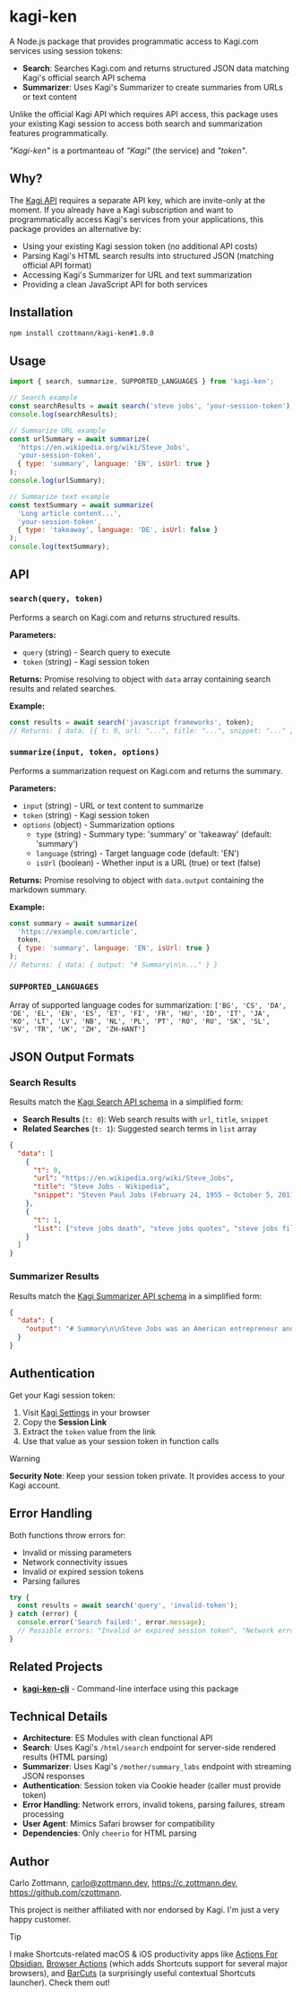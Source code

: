 # kagi-ken

A Node.js package that provides programmatic access to Kagi.com services using session tokens:

- **Search**: Searches Kagi.com and returns structured JSON data matching Kagi's official search API schema
- **Summarizer**: Uses Kagi's Summarizer to create summaries from URLs or text content

Unlike the official Kagi API which requires API access, this package uses your existing Kagi session to access both search and summarization features programmatically.

_"Kagi-ken"_ is a portmanteau of _"Kagi"_ (the service) and _"token"_.

## Why?

The [Kagi API](https://help.kagi.com/kagi/api/overview.html) requires a separate API key, which are invite-only at the moment. If you already have a Kagi subscription and want to programmatically access Kagi's services from your applications, this package provides an alternative by:

- Using your existing Kagi session token (no additional API costs)
- Parsing Kagi's HTML search results into structured JSON (matching official API format)
- Accessing Kagi's Summarizer for URL and text summarization
- Providing a clean JavaScript API for both services

## Installation

```bash
npm install czottmann/kagi-ken#1.0.0
```

## Usage

```javascript
import { search, summarize, SUPPORTED_LANGUAGES } from 'kagi-ken';

// Search example
const searchResults = await search('steve jobs', 'your-session-token');
console.log(searchResults);

// Summarize URL example
const urlSummary = await summarize(
  'https://en.wikipedia.org/wiki/Steve_Jobs',
  'your-session-token',
  { type: 'summary', language: 'EN', isUrl: true }
);
console.log(urlSummary);

// Summarize text example
const textSummary = await summarize(
  'Long article content...',
  'your-session-token',
  { type: 'takeaway', language: 'DE', isUrl: false }
);
console.log(textSummary);
```

## API

### `search(query, token)`

Performs a search on Kagi.com and returns structured results.

**Parameters:**
- `query` (string) - Search query to execute
- `token` (string) - Kagi session token

**Returns:** Promise resolving to object with `data` array containing search results and related searches.

**Example:**
```javascript
const results = await search('javascript frameworks', token);
// Returns: { data: [{ t: 0, url: "...", title: "...", snippet: "..." }, ...] }
```

### `summarize(input, token, options)`

Performs a summarization request on Kagi.com and returns the summary.

**Parameters:**
- `input` (string) - URL or text content to summarize
- `token` (string) - Kagi session token
- `options` (object) - Summarization options
  - `type` (string) - Summary type: 'summary' or 'takeaway' (default: 'summary')
  - `language` (string) - Target language code (default: 'EN')
  - `isUrl` (boolean) - Whether input is a URL (true) or text (false)

**Returns:** Promise resolving to object with `data.output` containing the markdown summary.

**Example:**
```javascript
const summary = await summarize(
  'https://example.com/article',
  token,
  { type: 'summary', language: 'EN', isUrl: true }
);
// Returns: { data: { output: "# Summary\n\n..." } }
```

### `SUPPORTED_LANGUAGES`

Array of supported language codes for summarization: `['BG', 'CS', 'DA', 'DE', 'EL', 'EN', 'ES', 'ET', 'FI', 'FR', 'HU', 'ID', 'IT', 'JA', 'KO', 'LT', 'LV', 'NB', 'NL', 'PL', 'PT', 'RO', 'RU', 'SK', 'SL', 'SV', 'TR', 'UK', 'ZH', 'ZH-HANT']`

## JSON Output Formats

### Search Results
Results match the [Kagi Search API schema](https://help.kagi.com/kagi/api/search.html#objects) in a simplified form:

- **Search Results** (`t: 0`): Web search results with `url`, `title`, `snippet`
- **Related Searches** (`t: 1`): Suggested search terms in `list` array

```json
{
  "data": [
    {
      "t": 0,
      "url": "https://en.wikipedia.org/wiki/Steve_Jobs",
      "title": "Steve Jobs - Wikipedia", 
      "snippet": "Steven Paul Jobs (February 24, 1955 – October 5, 2011) was an American businessman..."
    },
    {
      "t": 1,
      "list": ["steve jobs death", "steve jobs quotes", "steve jobs film"]
    }
  ]
}
```

### Summarizer Results
Results match the [Kagi Summarizer API schema](https://help.kagi.com/kagi/api/summarizer.html#objects) in a simplified form:

```json
{
  "data": {
    "output": "# Summary\n\nSteve Jobs was an American entrepreneur and inventor who co-founded Apple Inc..."
  }
}
```

## Authentication

Get your Kagi session token:

1. Visit [Kagi Settings](https://kagi.com/settings/user_details) in your browser
2. Copy the **Session Link**
3. Extract the `token` value from the link
4. Use that value as your session token in function calls

> [!WARNING]
> **Security Note**: Keep your session token private. It provides access to your Kagi account.

## Error Handling

Both functions throw errors for:
- Invalid or missing parameters
- Network connectivity issues
- Invalid or expired session tokens
- Parsing failures

```javascript
try {
  const results = await search('query', 'invalid-token');
} catch (error) {
  console.error('Search failed:', error.message);
  // Possible errors: "Invalid or expired session token", "Network error: Unable to connect to Kagi"
}
```

## Related Projects

- **[kagi-ken-cli](https://github.com/czottmann/kagi-ken-cli)** - Command-line interface using this package

## Technical Details

- **Architecture**: ES Modules with clean functional API
- **Search**: Uses Kagi's `/html/search` endpoint for server-side rendered results (HTML parsing)
- **Summarizer**: Uses Kagi's `/mother/summary_labs` endpoint with streaming JSON responses
- **Authentication**: Session token via Cookie header (caller must provide token)
- **Error Handling**: Network errors, invalid tokens, parsing failures, stream processing
- **User Agent**: Mimics Safari browser for compatibility
- **Dependencies**: Only `cheerio` for HTML parsing

## Author

Carlo Zottmann, <carlo@zottmann.dev>, https://c.zottmann.dev, https://github.com/czottmann.

This project is neither affiliated with nor endorsed by Kagi. I'm just a very happy customer.

> [!TIP]
> I make Shortcuts-related macOS & iOS productivity apps like [Actions For Obsidian](https://actions.work/actions-for-obsidian), [Browser Actions](https://actions.work/browser-actions) (which adds Shortcuts support for several major browsers), and [BarCuts](https://actions.work/barcuts) (a surprisingly useful contextual Shortcuts launcher). Check them out!
